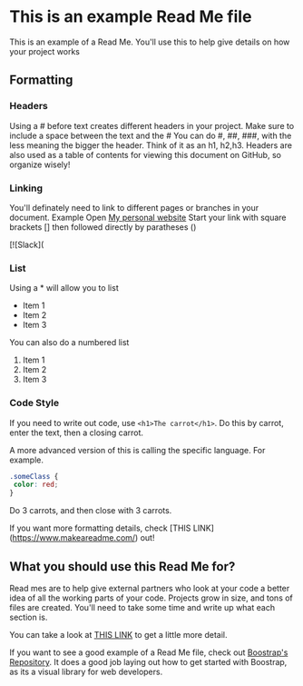 # This is an example Read Me file
This is an example of a Read Me. You'll use this to help give details on how your project works

## Formatting

### Headers
Using a # before text creates different headers in your project. Make sure to include a space between the text and the # You can do #, ##, ###, with the less meaning the bigger the header. Think of it as an h1, h2,h3.
Headers are also used as a table of contents for viewing this document on GitHub, so organize wisely!

### Linking
You'll definately need to link to different pages or branches in your document. Example
Open [My personal website](https://www.lukejonesblog.com/#/)
Start your link with square brackets [] then followed directly by paratheses ()

[![Slack]([](https://bootstrap-slack.herokuapp.com/)

### List
Using a * will allow you to list
* Item 1
* Item 2
* Item 3

You can also do a numbered list
1. Item 1
2. Item 2
3. Item 3

### Code Style
If you need to write out code, use `<h1>The carrot</h1>`. Do this by carrot, enter the text, then a closing carrot.

A more advanced version of this is calling the specific language. For example.
 ``` CSS
 .someClass {
  color: red;
}
 ```
 
 Do 3 carrots, and then close with 3 carrots.

If you want more formatting details, check [THIS LINK] (https://www.makeareadme.com/) out!

## What you should use this Read Me for?
Read mes are to help give external partners who look at your code a better idea of all the working parts of your code. Projects grow in size, and tons of files are created. You'll need to take some time and write up what each section is.

You can take a look at [THIS LINK](https://docs.github.com/en/repositories/managing-your-repositorys-settings-and-features/customizing-your-repository/about-readmes) to get a little more detail. 

If you want to see a good example of a Read Me file, check out [Boostrap's Repository](https://github.com/twbs/bootstrap). It does a good job laying out how to get started with Boostrap, as its a visual library for web developers.


